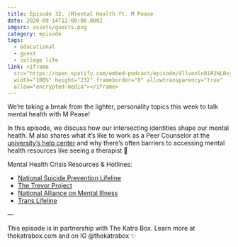 ```yaml
---
title: Episode 32. (M)ental Health ft. M Pease
date: 2020-09-14T12:00:00.000Z
imgsrc: assets/guests.png
category: episode
tags:
  - educational
  - guest
  - college life
link: <iframe
  src="https://open.spotify.com/embed-podcast/episode/4llvonln8iR2NLBsyVmkYr"
  width="100%" height="232" frameborder="0" allowtransparency="true"
  allow="encrypted-media"></iframe>
---
```

We’re taking a break from the lighter, personality topics this week to talk mental health with M Pease!

In this episode, we discuss how our intersecting identities shape our mental health. M also shares what it’s like to work as a Peer Counselor at the [university’s help center](https://helpcenterumd.org/) and why there’s often barriers to accessing mental health resources like seeing a therapist 💬



Mental Health Crisis Resources & Hotlines:

* [National Suicide Prevention Lifeline](https://suicidepreventionlifeline.org/)
* [The Trevor Project](https://www.thetrevorproject.org/get-help-now/)
* [National Alliance on Mental Illness](https://www.nami.org/Home)
* [Trans Lifeline](https://translifeline.org/)

—⁣⁣

This episode is in partnership with The Katra Box. Learn more at thekatrabox.com and on IG @thekatrabox ✨⁣